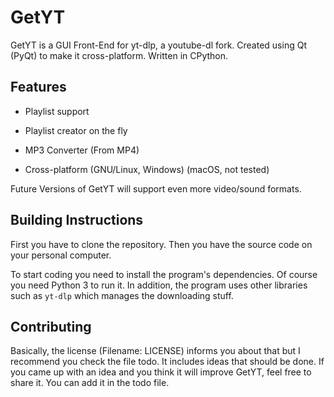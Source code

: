 
  

# GetYT

  

GetYT is a GUI Front-End for yt-dlp, a youtube-dl fork. Created using Qt (PyQt) to make it cross-platform. Written in CPython.

  

## Features

  

* Playlist support

  

* Playlist creator on the fly

  

* MP3 Converter (From MP4)

* Cross-platform (GNU/Linux, Windows) (macOS, not tested)

  

Future Versions of GetYT will support even more video/sound formats.

## Building Instructions

First you have to clone the repository. Then you have the source code on your personal computer.

To start coding you need to install the program's dependencies. Of course you need Python 3 to run it. In addition, the program uses other libraries such as `yt-dlp` which manages the downloading stuff.


## Contributing

Basically, the license (Filename: LICENSE) informs you about that but I recommend you check the file todo. It includes ideas that should be done. If you came up with an idea and you think it will improve GetYT, feel free to share it. You can add it in the todo file.